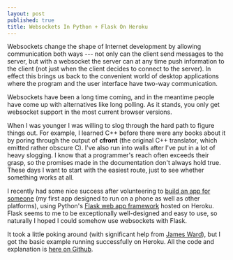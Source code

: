 ```yaml
---
layout: post
published: true
title: Websockets In Python + Flask On Heroku
---
```

Websockets change the shape of Internet development by allowing communication both ways --- not only can the client send messages to the server, but with a websocket the server can at any time push information to the client (not just when the client decides to connect to the server). In effect this brings us back to the convenient world of desktop applications where the program and the user interface have two-way communication.

Websockets have been a long time coming, and in the meantime people have come up with alternatives like long polling. As it stands, you only get websocket support in the most current browser versions.

When I was younger I was willing to slog through the hard path to figure things out. For example, I learned C++ before there were any books about it by poring through the output of **cfront** (the original C++ translator, which emitted rather obscure C). I've also run into walls after I've put in a lot of heavy slogging. I know that a programmer's reach often exceeds their grasp, so the promises made in the documentation don't always hold true. These days I want to start with the easiest route, just to see whether something works at all.

I recently had some nice success after volunteering to [build an app for someone](https://github.com/BruceEckel/Question-Of-The-Day) (my first app designed to run on a phone as well as other platforms), using Python's [Flask web app framework](http://flask.pocoo.org/) hosted on Heroku. Flask seems to me to be exceptionally well-designed and easy to use, so naturally I hoped I could somehow use websockets with Flask.

It took a little poking around (with significant help from [James Ward](http://www.jamesward.com/)), but I got the basic example running successfully on Heroku. All the code and explanation is [here on Github](https://github.com/BruceEckel/hello-flask-websockets). 



